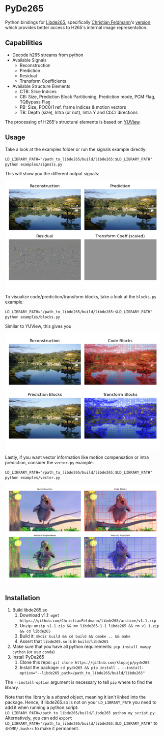# PyDe265
Python bindings for [Libde265](https://github.com/strukturag/libde265), 
specifically [Christian Feldmann](https://github.com/ChristianFeldmann)'s
 [version](https://github.com/ChristianFeldmann/libde265/tree/v1.1/libde265),
  which provides better access to H265's internal image representation.
  
## Capabilities

- Decode h265 streams from python
- Available Signals
  - Reconstruction
  - Prediction
  - Residual
  - Transform Coefficients
- Available Structure Elements
  - CTB: Slice Indices
  - CB: Size, Prediction Block Partitioning, Prediction mode, PCM Flag, TQBypass Flag
  - PB: Size, POC0/1 ref. frame indices & motion vectors
  - TB: Depth (size), Intra (or not), Intra Y and CbCr directions
  
The processing of H265's structural elements is based on [YUView](https://github.com/IENT/YUView).
 
## Usage

Take a look at the examples folder or run the signals example directly:

`LD_LIBRARY_PATH="/path_to_libde265/build/libde265:$LD_LIBRARY_PATH" python examples/signals.py`

This will show you the different output signals:

![Output Signals](doc/signals_example.png)

To visualize code/prediction/transform blocks, take a look at the `blocks.py` example:

`LD_LIBRARY_PATH="/path_to_libde265/build/libde265:$LD_LIBRARY_PATH" python examples/blocks.py`

Similar to YUView, this gives you

![Block Structure](doc/blocks_example.png)

Lastly, if you want vector information like motion compensation or intra prediction, consider the `vector.py` 
example:

`LD_LIBRARY_PATH="/path_to_libde265/build/libde265:$LD_LIBRARY_PATH" python examples/vector.py`

![Motion Compensation & Intra Prediction](doc/vector_example.png)

 
## Installation

1. Build libde265.so
    1. Download v1.1: `wget https://github.com/ChristianFeldmann/libde265/archive/v1.1.zip`
    2. Unzip: `unzip v1.1.zip && mv libde265-1.1 libde265 && rm v1.1.zip && cd libde265`
    3. Build it: `mkdir build && cd build && cmake .. && make`
    4. Assert that `libde265.so` is in `build/libde265`
2. Make sure that you have all python requirements: `pip install numpy cython` (or use `conda`)
3. Install PyDe265
    1. Clone this repo: `git clone https://github.com/kloppjp/pyde265`
    2. Install the package: `cd pyde265 && pip install . --install-option="--libde265_path=/path_to_libde265/build/libde265"`
    
The `--install-option` argument is necessary to tell `pip` where to find the library.

Note that the library is a _shared_ object, meaning it isn't linked into the package.
Hence, if libde265.so is not on your `LD_LIBRARY_PATH` you need to add it when running
a python script: `LD_LIBRARY_PATH=/path_to_libde265/build/libde265 python my_script.py`. 
Alternatively, you can add `export LD_LIBRARY_PATH="/path_to_libde265/build/libde265:$LD_LIBRARY_PATH"`
to `$HOME/.bashrc` to make it permanent.
    
